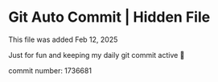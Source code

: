 # Git Auto Commit | Hidden File

This file was added Feb 12, 2025

Just for fun and keeping my daily git commit active 🤪

commit number: 1736681
